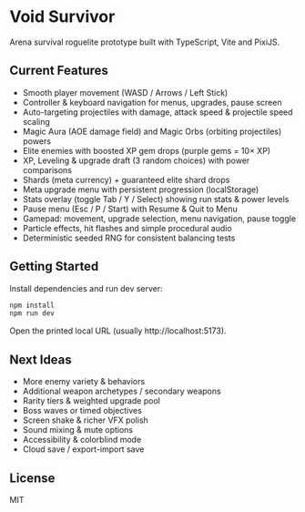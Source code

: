 # Void Survivor

Arena survival roguelite prototype built with TypeScript, Vite and PixiJS.

## Current Features
- Smooth player movement (WASD / Arrows / Left Stick)
- Controller & keyboard navigation for menus, upgrades, pause screen
- Auto-targeting projectiles with damage, attack speed & projectile speed scaling
- Magic Aura (AOE damage field) and Magic Orbs (orbiting projectiles) powers
- Elite enemies with boosted XP gem drops (purple gems = 10× XP)
- XP, Leveling & upgrade draft (3 random choices) with power comparisons
- Shards (meta currency) + guaranteed elite shard drops
- Meta upgrade menu with persistent progression (localStorage)
- Stats overlay (toggle Tab / Y / Select) showing run stats & power levels
- Pause menu (Esc / P / Start) with Resume & Quit to Menu
- Gamepad: movement, upgrade selection, menu navigation, pause toggle
- Particle effects, hit flashes and simple procedural audio
- Deterministic seeded RNG for consistent balancing tests

## Getting Started

Install dependencies and run dev server:

```bash
npm install
npm run dev
```

Open the printed local URL (usually http://localhost:5173).

## Next Ideas
- More enemy variety & behaviors
- Additional weapon archetypes / secondary weapons
- Rarity tiers & weighted upgrade pool
- Boss waves or timed objectives
- Screen shake & richer VFX polish
- Sound mixing & mute options
- Accessibility & colorblind mode
- Cloud save / export-import save

## License
MIT
